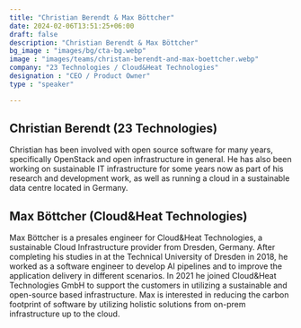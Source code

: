 ```yaml
---
title: "Christian Berendt & Max Böttcher"
date: 2024-02-06T13:51:25+06:00
draft: false
description: "Christian Berendt & Max Böttcher"
bg_image : "images/bg/cta-bg.webp"
image : "images/teams/christan-berendt-and-max-boettcher.webp"
company: "23 Technologies / Cloud&Heat Technologies"
designation : "CEO / Product Owner"
type : "speaker"

---
```


## Christian Berendt (23 Technologies)

Christian has been involved with open source software for many years, specifically OpenStack and open infrastructure in general. He has also been working on sustainable IT infrastructure for some years now as part of his research and development work, as well as running a cloud in a sustainable data centre located in Germany.


## Max Böttcher (Cloud&Heat Technologies)

Max Böttcher is a presales engineer for Cloud&Heat Technologies, a sustainable Cloud Infrastructure provider from Dresden, Germany. After completing his studies in at the Technical University of Dresden in 2018, he worked as a software engineer to develop AI pipelines and to improve the application delivery in different scenarios. In 2021 he joined Cloud&Heat Technologies GmbH to support the customers in utilizing a sustainable and open-source based infrastructure. Max is interested in reducing the carbon footprint of software by utilizing holistic solutions from on-prem infrastructure up to the cloud.